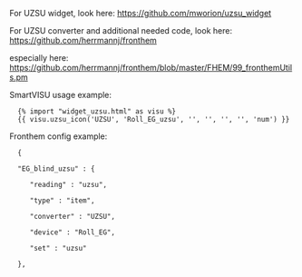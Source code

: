 For UZSU widget, look here: https://github.com/mworion/uzsu_widget

For UZSU converter and additional needed code, look here: https://github.com/herrmannj/fronthem

especially here: https://github.com/herrmannj/fronthem/blob/master/FHEM/99_fronthemUtils.pm

SmartVISU usage example:

      {% import "widget_uzsu.html" as visu %}
      {{ visu.uzsu_icon('UZSU', 'Roll_EG_uzsu', '', '', '', '', 'num') }}

Fronthem config example:

      {
      
      "EG_blind_uzsu" : {
      
         "reading" : "uzsu",
         
         "type" : "item",
         
         "converter" : "UZSU",
         
         "device" : "Roll_EG",
         
         "set" : "uzsu"
         
      },
